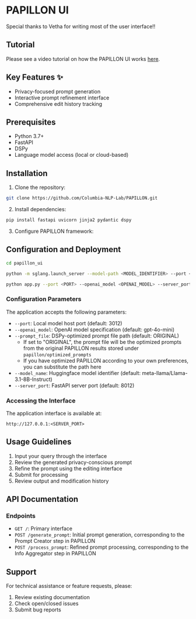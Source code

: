 # PAPILLON UI

Special thanks to Vetha for writing most of the user interface!!

## Tutorial
Please see a video tutorial on how the PAPILLON UI works [here](https://youtu.be/4mn0tHeDnk4).

## Key Features ✨

- Privacy-focused prompt generation
- Interactive prompt refinement interface
- Comprehensive edit history tracking

## Prerequisites

- Python 3.7+
- FastAPI
- DSPy
- Language model access (local or cloud-based)

## Installation

1. Clone the repository:
```bash
git clone https://github.com/Columbia-NLP-Lab/PAPILLON.git
```

2. Install dependencies:
```bash
pip install fastapi uvicorn jinja2 pydantic dspy
```

3. Configure PAPILLON framework:


## Configuration and Deployment

```bash
cd papillon_ui

python -m sglang.launch_server --model-path <MODEL_IDENTIFIER> --port <PORT> # First launch your local trusted LM server

python app.py --port <PORT> --openai_model <OPENAI_MODEL> --server_port <SERVER_PORT>
```

### Configuration Parameters

The application accepts the following parameters:
- `--port`: Local model host port (default: 3012)
- `--openai_model`: OpenAI model specification (default: gpt-4o-mini)
- `--prompt_file`: DSPy-optimized prompt file path (default: ORIGINAL)
    - If set to "ORIGINAL", the prompt file will be the optimized prompts from the original PAPILLON results stored under `papillon/optimized_prompts`
    - If you have optimized PAPILLON according to your own preferences, you can substitute the path here
- `--model_name`: Huggingface model identifier (default: meta-llama/Llama-3.1-8B-Instruct)
- `--server_port`: FastAPI server port (default: 8012)

### Accessing the Interface

The application interface is available at:
```
http://127.0.0.1:<SERVER_PORT>
```

## Usage Guidelines

1. Input your query through the interface
2. Review the generated privacy-conscious prompt
3. Refine the prompt using the editing interface
4. Submit for processing
5. Review output and modification history

## API Documentation

### Endpoints
- `GET /`: Primary interface
- `POST /generate_prompt`: Initial prompt generation, corresponding to the Prompt Creator step in PAPILLON
- `POST /process_prompt`: Refined prompt processing, corresponding to the Info Aggregator step in PAPILLON



## Support

For technical assistance or feature requests, please:
1. Review existing documentation
2. Check open/closed issues
3. Submit bug reports 

